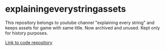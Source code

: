 # explainingeverystringassets
This repository belongs to youtube channel "explaining every string" and keeps assets for game with same title. Now archived and unused. Kept only for history purposes.

[Link to code repository](https://github.com/chelovekbeznika/ExplainingEveryString)
